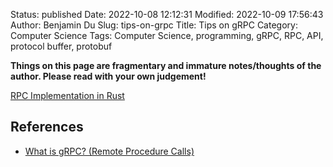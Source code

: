 Status: published
Date: 2022-10-08 12:12:31
Modified: 2022-10-09 17:56:43
Author: Benjamin Du
Slug: tips-on-grpc
Title: Tips on gRPC
Category: Computer Science
Tags: Computer Science, programming, gRPC, RPC, API, protocol buffer, protobuf

**Things on this page are fragmentary and immature notes/thoughts of the author. Please read with your own judgement!**


[RPC Implementation in Rust](https://www.legendu.net/misc/blog/rpc-implementation-in-rust)

## References 

- [What is gRPC? (Remote Procedure Calls)](https://www.youtube.com/watch?v=hVrwuMnCtok)